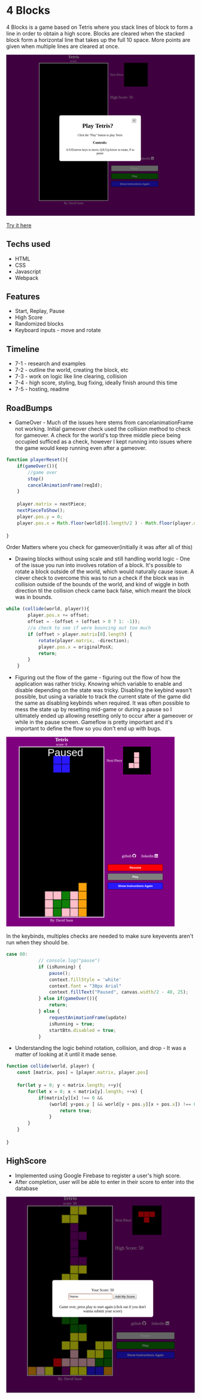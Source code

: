 # 4 Blocks

4 Blocks is a game based on Tetris where you stack lines of block to form a line in order to obtain a high score.  Blocks are cleared when the stacked block form a horizontal line that takes up the full 10 space.  More points are given when multiple lines are cleared at once.

![alt text](/assets/screenshots/sc_tetris1.1.png)


[Try it here](https://suond.github.io/Tetris/ "4 Blocks")




## Techs used

* HTML
* CSS
* Javascript
* Webpack

## Features

* Start, Replay, Pause
* High Score
* Randomized blocks
* Keyboard inputs - move and rotate

## Timeline

* 7-1 - research and examples 
* 7-2 - outline the world, creating the block, etc
* 7-3 - work on logic like line clearing, collision
* 7-4 - high score, styling, bug fixing, ideally finish around this time
* 7-5 - hosting, readme

## RoadBumps

* GameOver - Much of the issues here stems from cancelanimationFrame not working.  Initial gameover check used the collision method to check for gameover.  A check for the world's top three middle piece being occupied sufficed as a check, however I kept running into issues where the game would keep running even after a gameover.  
```javascript
function playerReset(){
    if(gameOver()){
        //game over
        stop()
        cancelAnimationFrame(reqId);
    }
    
    player.matrix = nextPiece;
    nextPieceToShow();
    player.pos.y = 0;
    player.pos.x = Math.floor(world[0].length/2 ) - Math.floor(player.matrix[0].length /2)

}
```
Order Matters where you check for gameover(initially it was after all of this)

* Drawing blocks without using scale and still handling world logic - One of the issue you run into involves rotation of a block.  It's possible to rotate a block outside of the world, which would naturally cause issue.  A clever check to overcome this was to run a check if the block was in collision outside of the bounds of the world, and kind of wiggle in both direction til the collision check came back false, which meant the block was in bounds.
```javascript
while (collide(world, player)){
        player.pos.x += offset;
        offset = -(offset + (offset > 0 ? 1: -1));
        //a check to see if were bouncing out too much
        if (offset > player.matrix[0].length) {
            rotate(player.matrix, -direction);
            player.pos.x = originalPosX;
            return;
        }
    }
 ```


* Figuring out the flow of the game - figuring out the flow of how the application was rather tricky.  Knowing which variable to enable and disable depending on the state was tricky.  Disabling the keybind wasn't possible, but using a variable to track the current state of the game did the same as disabling keybinds when required.  It was often possible to mess the state up by resetting mid-game or during a pause so I ultimately ended up allowing resetting only to occur after a gameover or while in the pause screen. Gameflow is pretty important and it's important to define the flow so you don't end up with bugs.

![alt text](/assets/screenshots/sc_tetris.1.png)

In the keybinds, multiples checks are needed to make sure keyevents aren't run when they should be.
```javascript
case 80:
            // console.log("pause")
            if (isRunning) {
                pause();
                context.fillStyle = 'white'
                context.font = "30px Arial"
                context.fillText("Paused", canvas.width/2 - 40, 25);
            } else if(gameOver()){
                return;
            } else {
                requestAnimationFrame(update)
                isRunning = true;
                startBtn.disabled = true;
            }
  ```

* Understanding the logic behind rotation, collision, and drop - It was a matter of looking at it until it made sense.
```javascript
function collide(world, player) {
    const [matrix, pos] = [player.matrix, player.pos]

    for(let y = 0; y < matrix.length; ++y){
        for(let x = 0; x < matrix[y].length; ++x) {
            if(matrix[y][x] !== 0 && 
                (world[ y+pos.y ] && world[y + pos.y][x + pos.x]) !== 0) {
                    return true;
                }
        }
    }
    
}
```
## HighScore

* Implemented using Google Firebase to register a user's high score.
* After completion, user will be able to enter in their score to enter into the database

![alt](/assets/screenshots/sc_tetris2.1.png)